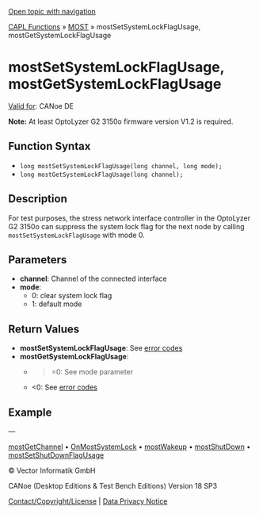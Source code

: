 [Open topic with navigation](../../../../../CANoeDEFamily.htm#Topics/CAPLFunctions/MOST/Functions/CAPLfunctionMOSTSetGetSystemLockFlagUsage.md)

[CAPL Functions](../../CAPLfunctions.md) » [MOST](../CAPLfunctionsMOSTOverview.md) » mostSetSystemLockFlagUsage, mostGetSystemLockFlagUsage

# mostSetSystemLockFlagUsage, mostGetSystemLockFlagUsage

[Valid for](../../../Shared/FeatureAvailability.md): CANoe DE

**Note:** At least OptoLyzer G2 3150o firmware version V1.2 is required.

## Function Syntax

- `long mostSetSystemLockFlagUsage(long channel, long mode);`
- `long mostGetSystemLockFlagUsage(long channel);`

## Description

For test purposes, the stress network interface controller in the OptoLyzer G2 3150o can suppress the system lock flag for the next node by calling `mostSetSystemLockFlagUsage` with mode 0.

## Parameters

- **channel**: Channel of the connected interface
- **mode**:
  - 0: clear system lock flag
  - 1: default mode

## Return Values

- **mostSetSystemLockFlagUsage**: See [error codes](../CAPLfunctionsMOSTErrorCodes.md)
- **mostGetSystemLockFlagUsage**:
  - >=0: See mode parameter
  - <0: See [error codes](../CAPLfunctionsMOSTErrorCodes.md)

## Example

—

[mostGetChannel](CAPLfunctionMOSTGetChannel.md) • [OnMostSystemLock](../EventProcedures/CAPLfunctionOnMOSTSystemLock.md) • [mostWakeup](CAPLfunctionMOSTWakeup.md) • [mostShutDown](CAPLfunctionMOSTShutDown.md) • [mostSetShutDownFlagUsage](CAPLfunctionMOSTSetGetShutDownFlagUsage.md)

© Vector Informatik GmbH

CANoe (Desktop Editions & Test Bench Editions) Version 18 SP3

[Contact/Copyright/License](../../../Shared/ContactCopyrightLicense.md) | [Data Privacy Notice](https://www.vector.com/int/en/company/get-info/privacy-policy/)

